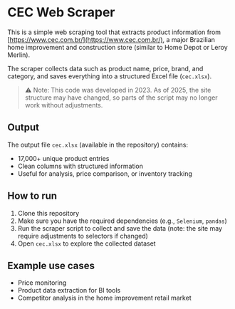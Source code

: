 # CEC Web Scraper

This is a simple web scraping tool that extracts product information from [https://www.cec.com.br/](https://www.cec.com.br/), a major Brazilian home improvement and construction store (similar to Home Depot or Leroy Merlin).

The scraper collects data such as product name, price, brand, and category, and saves everything into a structured Excel file (`cec.xlsx`).

> ⚠️ Note: This code was developed in 2023. As of 2025, the site structure may have changed, so parts of the script may no longer work without adjustments.

## Output
The output file `cec.xlsx` (available in the repository) contains:
- 17,000+ unique product entries
- Clean columns with structured information
- Useful for analysis, price comparison, or inventory tracking

## How to run
1. Clone this repository
2. Make sure you have the required dependencies (e.g., `Selenium`, `pandas`)
3. Run the scraper script to collect and save the data (note: the site may require adjustments to selectors if changed)
4. Open `cec.xlsx` to explore the collected dataset

## Example use cases
- Price monitoring
- Product data extraction for BI tools
- Competitor analysis in the home improvement retail market
